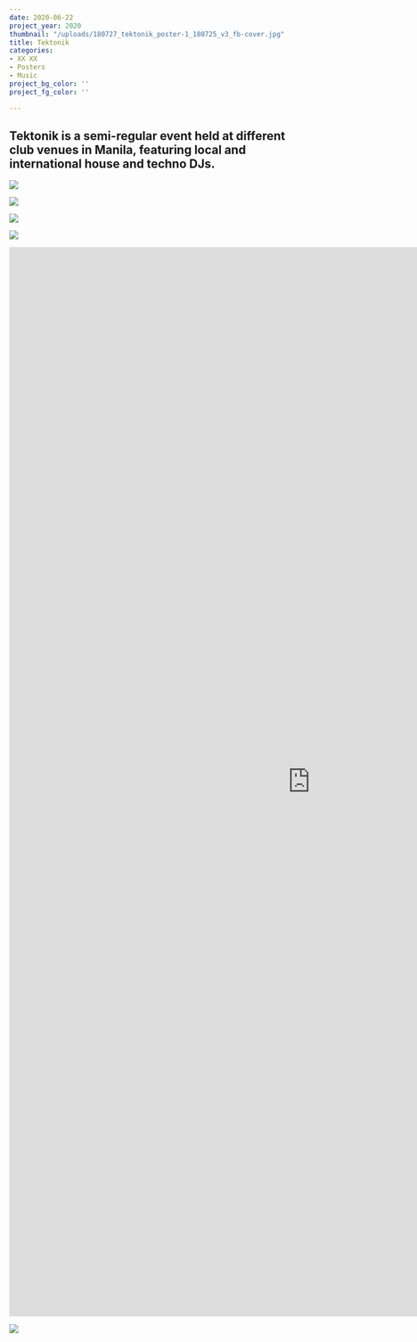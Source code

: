 ```yaml
---
date: 2020-06-22
project_year: 2020
thumbnail: "/uploads/180727_tektonik_poster-1_180725_v3_fb-cover.jpg"
title: Tektonik
categories:
- XX XX
- Posters
- Music
project_bg_color: ''
project_fg_color: ''

---
```

## Tektonik is a semi-regular event held at different club venues in Manila, featuring local and international house and techno DJs.

<div class="gallery">

![](/uploads/180727_tektonik_poster-1_180725_v3_story.jpg)

![](/uploads/180615_tektonik_poster-2_180606_v2_story.jpg)

![](/uploads/tkt_clara3000_poster_02_181013_v4_story.jpg)

![](/uploads/180824_tektonik_poster-1_180821_v8_story.jpg)

</div>

<div class="video-responsive video-square"><iframe src="https://player.vimeo.com/video/431326564" width="1080" height="1920" frameborder="0" allow="autoplay; fullscreen" allowfullscreen></iframe></div>

![](/uploads/180413_tektonik_poster-2_180412_v4_fb.jpg)
